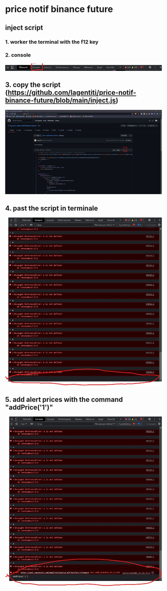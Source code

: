 # price notif binance future

## inject script

### 1. worker the terminal with the f12 key

### 2. console
![console](https://raw.githubusercontent.com/lagentiti/price-notif-binance-future/main/readme_img/console.jpg)

## 3. copy the script (https://github.com/lagentiti/price-notif-binance-future/blob/main/inject.js)

![copy](https://raw.githubusercontent.com/lagentiti/price-notif-binance-future/main/readme_img/copy.jpg)

## 4. past the script in terminale

![past](https://raw.githubusercontent.com/lagentiti/price-notif-binance-future/main/readme_img/past.jpg)

## 5. add alert prices with the command "addPrice('1')"

![addPrice](https://raw.githubusercontent.com/lagentiti/price-notif-binance-future/main/readme_img/addPrice.jpg)
